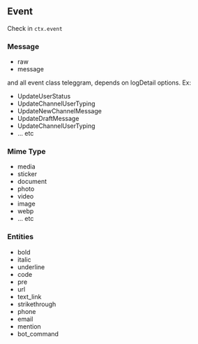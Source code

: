 ## Event

Check in `ctx.event`

### Message

- raw
- message

and all event class teleggram, depends on logDetail options. Ex: 

- UpdateUserStatus
- UpdateChannelUserTyping
- UpdateNewChannelMessage
- UpdateDraftMessage
- UpdateChannelUserTyping
- ... etc

### Mime Type

- media
- sticker
- document
- photo
- video
- image
- webp
- ... etc

### Entities

- bold
- italic
- underline
- code
- pre
- url
- text_link
- strikethrough
- phone
- email
- mention
- bot_command